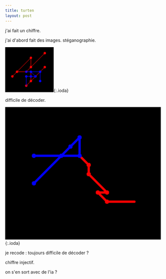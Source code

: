 ```yaml
---
title: turten
layout: post
---
```


j'ai fait un chiffre.

j'ai d'abord fait des images.
stéganographie.

![turten.png](/img/turten/turten.png){:.ioda}

difficile de décoder.

![turten2.png](/img/turten/turten2.png){:.ioda}

je recode : toujours difficile de décoder ?

chiffre injectif.

on s'en sort avec de l'ia ?
